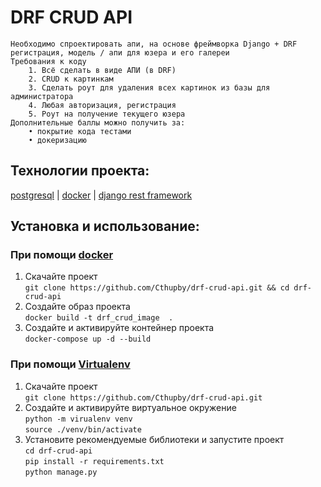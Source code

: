 # DRF CRUD API
```
Необходимо спроектировать апи, на основе фреймворка Django + DRF
регистрация, модель / апи для юзера и его галереи
Требования к коду
    1. Всё сделать в виде АПИ (в DRF)
    2. CRUD к картинкам
    3. Сделать роут для удаления всех картинок из базы для администратора
    4. Любая авторизация, регистрация
    5. Роут на получение текущего юзера
Дополнительные баллы можно получить за:
    • покрытие кода тестами
    • докеризацию
```
## Технологии проекта:
[postgresql](https://www.postgresql.org/docs/) | [docker](https://docs.docker.com/) | [django rest framework](https://www.django-rest-framework.org/)
## Установка и использование:
### При помощи [docker](https://docs.docker.com/)
1. Скачайте проект  
   ```git clone https://github.com/Cthupby/drf-crud-api.git && cd drf-crud-api```  
2. Создайте образ проекта  
   ```docker build -t drf_crud_image  .```  
3. Создайте и активируйте контейнер проекта  
   ```docker-compose up -d --build```
### При помощи [Virtualenv](https://virtualenv.pypa.io/en/latest/)
1. Скачайте проект  
   ```git clone https://github.com/Cthupby/drf-crud-api.git```  
2. Создайте и активируйте виртуальное окружение  
   ```python -m virualenv venv```  
   ```source ./venv/bin/activate```
3. Установите рекомендуемые библиотеки и запустите проект  
  ```cd drf-crud-api```  
  ```pip install -r requirements.txt```  
  ```python manage.py```  
